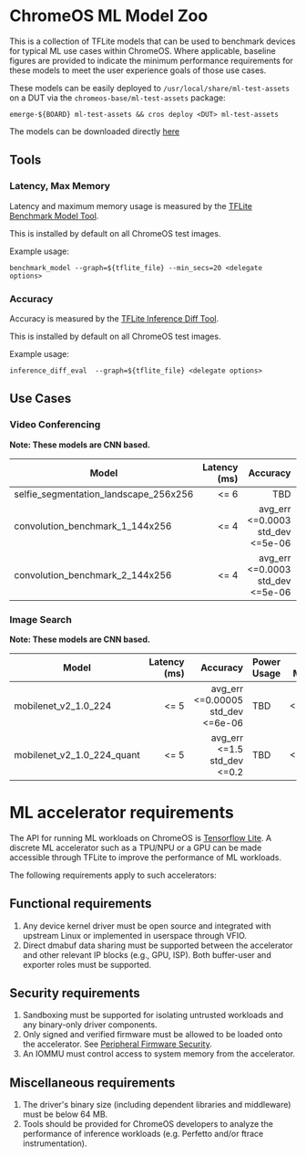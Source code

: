 # ChromeOS ML Model Zoo

This is a collection of TFLite models that can be used to benchmark devices
for typical ML use cases within ChromeOS. Where applicable, baseline figures
are provided to indicate the minimum performance requirements for these models
to meet the user experience goals of those use cases.

These models can be easily deployed to `/usr/local/share/ml-test-assets` on a
DUT via the `chromeos-base/ml-test-assets` package:

`emerge-${BOARD} ml-test-assets && cros deploy <DUT> ml-test-assets`

The models can be downloaded directly [here](https://commondatastorage.googleapis.com/chromeos-localmirror/distfiles/ml-test-assets-0.0.2.tar.xz)

## Tools

### Latency, Max Memory

Latency and maximum memory usage is measured by the
[TFLite Benchmark Model Tool](https://github.com/tensorflow/tensorflow/tree/master/tensorflow/lite/tools/benchmark).

This is installed by default on all ChromeOS test images.

Example usage:

`benchmark_model --graph=${tflite_file} --min_secs=20 <delegate options>`

### Accuracy

Accuracy is measured by the
[TFLite Inference Diff Tool](https://github.com/tensorflow/tensorflow/tree/master/tensorflow/lite/tools/evaluation/tasks/inference_diff).

This is installed by default on all ChromeOS test images.

Example usage:

`inference_diff_eval  --graph=${tflite_file} <delegate options>`

## Use Cases

### Video Conferencing

**Note: These models are CNN based.**

| Model                                     | Latency (ms)  | Accuracy                             | Power Usage | Max Memory |
|-------------------------------------------|--------------:|-------------------------------------:|-------------|------------|
| selfie_segmentation_landscape_256x256     |          <= 6 |                                  TBD |         TBD |    <=100MB |
| convolution_benchmark_1_144x256           |          <= 4 | avg_err <=0.0003<br/>std_dev <=5e-06 |         TBD |    <=100MB |
| convolution_benchmark_2_144x256           |          <= 4 | avg_err <=0.0003<br/>std_dev <=5e-06 |         TBD |    <=100MB |

### Image Search

**Note: These models are CNN based.**

| Model                      | Latency (ms)  | Accuracy                               | Power Usage | Max Memory |
|----------------------------|--------------:|---------------------------------------:|-------------|------------|
| mobilenet_v2_1.0_224       |          <= 5 | avg_err <=0.00005<br/>std_dev <=6e-06  |         TBD |    <=150MB |
| mobilenet_v2_1.0_224_quant |          <= 5 | avg_err <=1.5<br/>std_dev <=0.2        |         TBD |    <=150MB |

# ML accelerator requirements

The API for running ML workloads on ChromeOS is
[Tensorflow Lite](https://www.tensorflow.org/lite).
A discrete ML accelerator such as a TPU/NPU or a GPU can be made accessible
through TFLite to improve the performance of ML workloads.

The following requirements apply to such accelerators:

## Functional requirements

1. Any device kernel driver must be open source and integrated with upstream
   Linux or implemented in userspace through VFIO.
1. Direct dmabuf data sharing must be supported between the accelerator and
   other relevant IP blocks (e.g., GPU, ISP). Both buffer-user and exporter
   roles must be supported.

## Security requirements

1. Sandboxing must be supported for isolating untrusted workloads and any binary-only driver
   components.
1. Only signed and verified firmware must be allowed to be loaded onto the accelerator. See
   [Peripheral Firmware Security](https://chromium.googlesource.com/chromiumos/docs/+/HEAD/security/firmware_updating.md).
1. An IOMMU must control access to system memory from the accelerator.

## Miscellaneous requirements

1. The driver's binary size (including dependent libraries and middleware) must be below 64 MB.
1. Tools should be provided for ChromeOS developers to analyze the performance of inference
   workloads (e.g. Perfetto and/or ftrace instrumentation).
